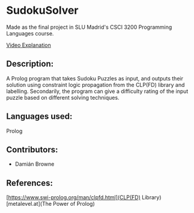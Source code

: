 # SudokuSolver

Made as the final project in SLU Madrid's CSCI 3200 Programming Languages course.

[Video Explanation](https://youtu.be/lGfdaoLvjVU?t=1832)

## Description:
A Prolog program that takes Sudoku Puzzles as input, and outputs their solution
using constraint logic propagation from the CLP(FD) library and labelling.
Secondarily, the program can give a difficulty rating of the input puzzle based on
different solving techniques.

## Languages used:
Prolog

## Contributors:
* Damián Browne

## References:
[https://www.swi-prolog.org/man/clpfd.html](CLP(FD) Library)
[metalevel.at](The Power of Prolog)
